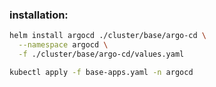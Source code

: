 
### installation:

```sh
helm install argocd ./cluster/base/argo-cd \
  --namespace argocd \
  -f ./cluster/base/argo-cd/values.yaml

kubectl apply -f base-apps.yaml -n argocd  
```